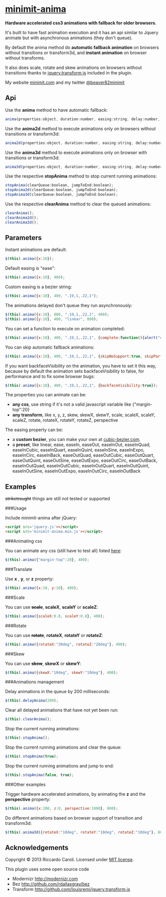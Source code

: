 # [minimit-anima](http://www.minimit.com/projects/code/minimit-anima-plugin)

**Hardware accelerated css3 animations with fallback for older browsers.**

It's built to have fast animation execution and it has an api similar to Jquery animate but with asynchronous animations (they don't queue).

By default the anima method do **automatic fallback animation** on browsers without transitions or transform3d, and **instant animation** on browser without transforms.

It also does scale, rotate and skew animations on browsers without transitions thanks to <a href="https://github.com/louisremi/jquery.transform.js" target="_blank">jquery.transform.js</a> included in the plugin.

My website [minimit.com](http://www.minimit.com) and my twitter [@beaver82minimit](http://twitter.com/beaver82minimit)

Api
-------

Use the **anima** method to have automatic fallback:

``` javascript
anima(properties:object, duration:number, easing:string, delay:number, options:object);
```

Use the **anima2d** method to execute animations only on browsers without transitions or transform3d:

``` javascript
anima2d(properties:object, duration:number, easing:string, delay:number, options:object);
```

Use the **anima3d** method to execute animations only on browser with transitions or transform3d:

``` javascript
anima3d(properties:object, duration:number, easing:string, delay:number, options:object);
```

Use the respective **stopAnima** method to stop current running animations:

``` javascript
stopAnima(clearQueue:boolean, jumpToEnd:boolean);
stopAnima2d(clearQueue:boolean, jumpToEnd:boolean);
stopAnima3d(clearQueue:boolean, jumpToEnd:boolean);
```

Use the respective **clearAnima** method to clear the queued animations:

``` javascript
clearAnima();
clearAnima2d();
clearAnima3d();
```

Parameters
-------

Instant animations are default:

``` javascript
$(this).anima({x:10});
```

Default easing is "ease":

``` javascript
$(this).anima({x:10}, 400);
```

Custom easing is a bezier string:

``` javascript
$(this).anima({x:10}, 400, ".19,1,.22,1");
```

The animations delayed don't queue they run asynchronously:

``` javascript
$(this).anima({x:10}, 800, ".19,1,.22,1", 400);
$(this).anima({y:10}, 400, "linear", 800);
```

You can set a function to execute on animation completed:

``` javascript
$(this).anima({x:10}, 400, ".19,1,.22,1", {complete:function(){alert("done")}});
```

You can skip automatic fallback animations:

``` javascript
$(this).anima({x:10}, 400, ".19,1,.22,1", {skipNoSupport:true, skipPartialSupport:true});
```

If you want backfaceVisibility on the animation, you have to set it this way, because by default the animation sets backfaceVisibility to false, for performance and to fix some browser bugs:

``` javascript
$(this).anima({x:10}, 400, ".19,1,.22,1", {backfaceVisibility:true});
```

The properties you can animate can be:
* **any css**, use string if it's not a valid javascript variable like {"margin-top":20}
* **any transform**, like x, y, z, skew, skewX, skewY, scale, scaleX, scaleY, scaleZ, rotate, rotateX, rotateY, rotateZ, perspective

The easing property can be:
* a **custom bezier**, you can make your own at [cubic-bezier.com](http://cubic-bezier.com).
* a **preset**, like linear, ease, easeIn, easeOut, easeInOut, easeInQuad, easeInCubic, easeInQuart, easeInQuint, easeInSine, easeInExpo, easeInCirc, easeInBack, easeOutQuad, easeOutCubic, easeOutQuart, easeOutQuint, easeOutSine, easeOutExpo, easeOutCirc, easeOutBack, easeInOutQuad, easeInOutCubic, easeInOutQuart, easeInOutQuint, easeInOutSine, easeInOutExpo, easeInOutCirc, easeInOutBack

Examples
-------

~~striketrought~~ things are still not tested or supported

###Usage

Include minimit-anima after jQuery:

``` html
<script src='jquery.js'></script>
<script src='minimit-anima.min.js'></script>
```

###Animating css

You can animate any css (still have to test all) listed [here](http://developer.mozilla.org/en-US/docs/Web/CSS/CSS_animated_properties?redirectlocale=en-US&redirectslug=CSS%2FCSS_animated_properties):

``` javascript
$(this).anima({"margin-top":20}, 400);
```

###Translate

Use **x** , **y**, or **z** property:

``` javascript
$(this).anima({x:10, y:10}, 400);
```

###Scale

You can use ~~**scale**~~, **scaleX**, **scaleY** or **scaleZ**:

``` javascript
$(this).anima({scaleX:0.8, scaleY:0.8}, 400);
```

###Rotate

You can use ~~**rotate**~~, **rotateX**, **rotateY** or **rotateZ**:

``` javascript
$(this).anima({rotateX:"20deg", rotateZ:"20deg"}, 400);
```

###Skew

You can use ~~**skew**~~, **skewX** or **skewY**:

``` javascript
$(this).anima({skewX:"10deg", skewY:"10deg"}, 400);
```

###Animations management

Delay animations in the queue by 200 milliseconds:

``` javascript
$(this).delayAnima(200);
```

Clear all delayed animations that have not yet been run:

``` javascript
$(this).clearAnima();
```

Stop the current running animations:

``` javascript
$(this).stopAnima();
```

Stop the current running animations and clear the queue:

``` javascript
$(this).stopAnima(true);
```

Stop the current running animations and jump to end:

``` javascript
$(this).stopAnima(false, true);
```

###Other examples

Trigger hardware accelerated animations, by animating the **z** and the **perspective** property:

``` javascript
$(this).anima({x:200, z:0, perspective:1000}, 800);
```

Do different animations based on browser support of transition and transform3d:

``` javascript
$(this).anima3d({rotateX:"10deg", rotateY:"10deg", rotateZ:"10deg"}, 800).anima2d({scale:0.8}, 800);
```

Acknowledgements
-------
Copyright © 2013 Riccardo Caroli. Licensed under [MIT license](http://www.opensource.org/licenses/mit-license.php).

This plugin uses some open source code
* Modernizr http://modernizr.com
* Bez http://github.com/rdallasgray/bez
* Transform http://github.com/louisremi/jquery.transform.js

